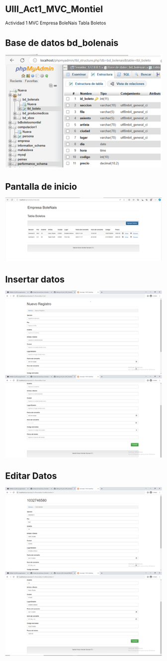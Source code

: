 # UIII_Act1_MVC_Montiel
Actividad 1 MVC Empresa BoleNais
Tabla Boletos

# Base de datos bd_bolenais
![BASE DE DATOS](https://github.com/nkmserrano/UIII_Act1_MVC_Montiel/blob/main/bd.png)

# Pantalla de inicio
![Pantalla inicio](https://github.com/nkmserrano/UIII_Act1_MVC_Montiel/blob/main/inicio.png)

# Insertar datos
![FORMULARIO INSERTAR](https://github.com/nkmserrano/UIII_Act1_MVC_Montiel/blob/main/dato1.png)
![FORMULARIO INSERTAR](https://github.com/nkmserrano/UIII_Act1_MVC_Montiel/blob/main/dato2.png)

# Editar Datos
![FORMULARIO EDITAR](https://github.com/nkmserrano/UIII_Act1_MVC_Montiel/blob/main/editar1.png)
![FORMULARIO EDITAR](https://github.com/nkmserrano/UIII_Act1_MVC_Montiel/blob/main/editar2.png)

